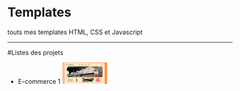 # Templates
touts mes templates HTML, CSS et Javascript
***
#Listes des projets 
- E-commerce 1
  <img src="img/ecommerce.PNG" width="100">
